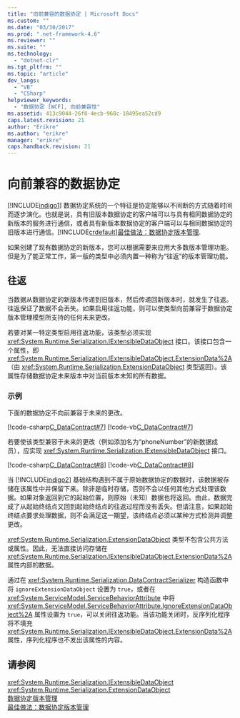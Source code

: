 ```yaml
---
title: "向前兼容的数据协定 | Microsoft Docs"
ms.custom: ""
ms.date: "03/30/2017"
ms.prod: ".net-framework-4.6"
ms.reviewer: ""
ms.suite: ""
ms.technology: 
  - "dotnet-clr"
ms.tgt_pltfrm: ""
ms.topic: "article"
dev_langs: 
  - "VB"
  - "CSharp"
helpviewer_keywords: 
  - "数据协定 [WCF], 向前兼容性"
ms.assetid: 413c9044-26f8-4ecb-968c-18495ea52cd9
caps.latest.revision: 21
author: "Erikre"
ms.author: "erikre"
manager: "erikre"
caps.handback.revision: 21
---
```

# 向前兼容的数据协定
[!INCLUDE[indigo1](../../../../includes/indigo1-md.md)] 数据协定系统的一个特征是协定能够以不间断的方式随着时间而逐步演化。也就是说，具有旧版本数据协定的客户端可以与具有相同数据协定的新版本的服务进行通信，或者具有新版本数据协定的客户端可以与相同数据协定的旧版本进行通信。[!INCLUDE[crdefault](../../../../includes/crdefault-md.md)][最佳做法：数据协定版本管理](../../../../docs/framework/wcf/best-practices-data-contract-versioning.md).  
  
 如果创建了现有数据协定的新版本，您可以根据需要来应用大多数版本管理功能。但是为了能正常工作，第一版的类型中必须内置一种称为“往返”的版本管理功能。  
  
## 往返  
 当数据从数据协定的新版本传递到旧版本，然后传递回新版本时，就发生了往返。往返保证了数据不会丢失。如果启用往返功能，则可以使类型向前兼容于数据协定版本管理模型所支持的任何未来更改。  
  
 若要对某一特定类型启用往返功能，该类型必须实现 <xref:System.Runtime.Serialization.IExtensibleDataObject> 接口。该接口包含一个属性，即 <xref:System.Runtime.Serialization.IExtensibleDataObject.ExtensionData%2A>（由 <xref:System.Runtime.Serialization.ExtensionDataObject> 类型返回）。该属性存储数据协定未来版本中对当前版本未知的所有数据。  
  
### 示例  
 下面的数据协定不向前兼容于未来的更改。  
  
 [!code-csharp[C_DataContract#7](../../../../samples/snippets/csharp/VS_Snippets_CFX/c_datacontract/cs/source.cs#7)]
 [!code-vb[C_DataContract#7](../../../../samples/snippets/visualbasic/VS_Snippets_CFX/c_datacontract/vb/source.vb#7)]  
  
 若要使该类型兼容于未来的更改（例如添加名为“phoneNumber”的新数据成员），应实现 <xref:System.Runtime.Serialization.IExtensibleDataObject> 接口。  
  
 [!code-csharp[C_DataContract#8](../../../../samples/snippets/csharp/VS_Snippets_CFX/c_datacontract/cs/source.cs#8)]
 [!code-vb[C_DataContract#8](../../../../samples/snippets/visualbasic/VS_Snippets_CFX/c_datacontract/vb/source.vb#8)]  
  
 当 [!INCLUDE[indigo2](../../../../includes/indigo2-md.md)] 基础结构遇到不属于原始数据协定的数据时，该数据被存储在该属性中并保留下来。除非是临时存储，否则不会以任何其他方式处理该数据。如果对象返回到它的起始位置，则原始（未知）数据也将返回。由此，数据完成了从起始终结点又回到起始终结点的往返过程而没有丢失。但请注意，如果起始终结点要求处理数据，则不会满足这一期望，该终结点必须以某种方式检测并调整更改。  
  
 <xref:System.Runtime.Serialization.ExtensionDataObject> 类型不包含公共方法或属性。因此，无法直接访问存储在 <xref:System.Runtime.Serialization.IExtensibleDataObject.ExtensionData%2A> 属性内部的数据。  
  
 通过在 <xref:System.Runtime.Serialization.DataContractSerializer> 构造函数中将 `ignoreExtensionDataObject` 设置为 `true`，或者在 <xref:System.ServiceModel.ServiceBehaviorAttribute> 中将 <xref:System.ServiceModel.ServiceBehaviorAttribute.IgnoreExtensionDataObject%2A> 属性设置为 `true`，可以关闭往返功能。当该功能关闭时，反序列化程序将不填充 <xref:System.Runtime.Serialization.IExtensibleDataObject.ExtensionData%2A> 属性，序列化程序也不发出该属性的内容。  
  
## 请参阅  
 <xref:System.Runtime.Serialization.IExtensibleDataObject>   
 <xref:System.Runtime.Serialization.ExtensionDataObject>   
 [数据协定版本管理](../../../../docs/framework/wcf/feature-details/data-contract-versioning.md)   
 [最佳做法：数据协定版本管理](../../../../docs/framework/wcf/best-practices-data-contract-versioning.md)